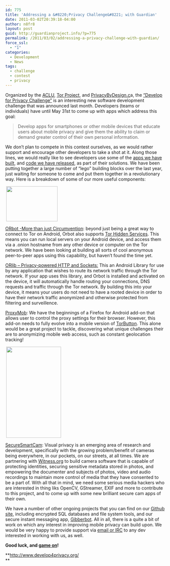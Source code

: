 ```yaml
---
id: 775
title: 'Addressing a &#8220;Privacy Challenge&#8221; with Guardian'
date: 2011-03-02T20:39:18-04:00
author: n8fr8
layout: post
guid: http://guardianproject.info/?p=775
permalink: /2011/03/02/addressing-a-privacy-challenge-with-guardian/
force_ssl:
  - "1"
categories:
  - Development
  - News
tags:
  - challenge
  - contest
  - privacy
---
```

Organized by the [ACLU](http://aclunc.org/), [Tor Project](http://torproject.org/), and [PrivacyByDesign.c](http://privacybydesign.ca/)a, the [&#8220;Develop for Privacy Challenge&#8221;](http://www.develop4privacy.org/) is an interesting new software development challenge that was announced last month. Developers (teams or individuals) have until May 31st to come up with apps which address this goal:

> Develop apps for smartphones or other mobile devices that educate users about mobile privacy and give them the ability to claim or demand greater control of their own personal information.

We don&#8217;t plan to compete in this contest ourselves, as we would rather support and encourage other developers to take a shot at it. Along those lines, we would really like to see developers use some of the [apps we have built](https://guardianproject.info/apps), and [code we have released](https://github.com/guardianproject), as part of their solutions. We have been putting together a large number of &#8220;lego&#8221; building blocks over the last year, just waiting for someone to come and put them together in a revolutionary way. Here is a breakdown of some of our more useful components:

[<img class="alignleft" style="margin-left: 3px; margin-right: 3px;" src="https://www.torproject.org/images/THS-4.png" alt="" width="162" height="111" />](https://www.torproject.org/images/THS-4.png)

[ORbot -More than just Circumvention](https://guardianproject.info/apps/orbot): beyond just being a great way to connect to Tor on Android, Orbot also supports [Tor Hidden Services](https://www.torproject.org/docs/hidden-services.html.en). This means you can run local servers on your Android device, and access them via a .onion hostname from any other device or computer on the Tor network. We have been looking at building all sorts of cool anonymous peer-to-peer apps using this capability, but haven&#8217;t found the time yet.

[ORlib &#8211; Privacy-powered HTTP and Sockets:](https://guardianproject.info/code/orlib/) This an Android Library for use by any application that wishes to route its network traffic through the Tor network. If your app uses this library, and Orbot is installed and activated on the device, it will automatically handle routing your connections, DNS requests and traffic through the Tor network. By building this into your device, it means your users do not need to have a rooted device in order to have their network traffic anonymized and otherwise protected from filtering and surveillence.

[ProxyMob](https://guardianproject.info/apps/proxymob-firefox-add-on/): We have the beginnings of a Firefox for Android add-on that allows user to control the proxy settings for their browser. However, this add-on needs to fully evolve into a mobile version of [TorButton](https://www.torproject.org/torbutton/). This alone would be a great project to tackle, discovering what unique challenges their are to anonymizing mobile web access, such as constant geolocation tracking!

[<img class="alignright" style="margin-left: 3px; margin-right: 3px;" src="https://github.com/guardianproject/SecureSmartCam/raw/master/doc/comps/Still/11_blur.jpg" alt="" width="173" height="288" />](https://github.com/guardianproject/SecureSmartCam/raw/master/doc/comps/Still/11_blur.jpg)

[SecureSmartCam](https://guardianproject.info/apps/securecam/): Visual privacy is an emerging area of research and development, specifically with the growing problem/benefit of cameras being everywhere, in our pockets, on our streets, at all times. We are partnering with [Witness.org](http://witness.org) to build camera software that is capable of protecting identities, securing sensitive metadata stored in photos, and empowering the documenter and subjects of photos, video and audio recordings to maintain more control of media that they have consented to be a part of. With all that in mind, we need some serious media hackers who are interested in thing liks OpenCV, GStreamer, EXIF and more to contribute to this project, and to come up with some new brilliant secure cam apps of their own.

We have a number of other ongoing projects that you can find on our [Github site](https://github.com/guardianproject), including encrypted SQL databases and file system tools, and our secure instant messaging app, [Gibberbot](https://guardianproject.info/apps/gibber). All in all, there is a quite a bit of work on which any interest in improving mobile privacy can build upon. We would be very happy to provide support via [email or IRC](https://guardianproject.info/contact/) to any dev interested in working with us, as well.

**Good luck, and [game on](http://www.develop4privacy.org/)!**

**<http://www.develop4privacy.org/>  
**